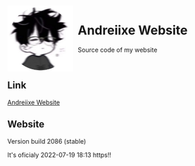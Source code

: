 <img width="150" height="150" align="left" style="float: left; margin: 0 10px 0 0;" alt="Andreiixe Website logo" src="https://github.com/andreiixe/andreiixe.rf.gd/blob/main/assets/image/Avatar.png">

# Andreiixe Website
Source code of my website

<br>

## Link
[Andreiixe Website](https://andreiixe.rf.gd/?i=1)

## Website
Version build 2086 (stable)


It's oficialy 2022-07-19 18:13 https!! 
